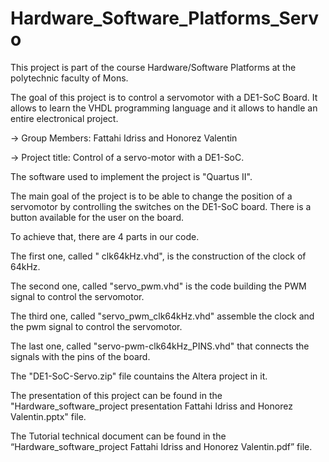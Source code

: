 # Hardware_Software_Platforms_Servo

This project is part of the course Hardware/Software Platforms at the polytechnic faculty of Mons. 

The goal of this project is to control a servomotor with a DE1-SoC Board. It allows to learn the VHDL programming language and it allows to handle an entire electronical project.

 -> Group Members: Fattahi Idriss and Honorez Valentin
 
 -> Project title: Control of a servo-motor with a DE1-SoC.
 
The software used to implement the project is "Quartus II".

The main goal of the project is to be able to change the position of a servomotor by controlling the switches on the DE1-SoC board. There is a button available for the user on the board.

To achieve that, there are 4 parts in our code. 

The first one, called " clk64kHz.vhd", is the construction of the clock of 64kHz. 

The second one, called "servo_pwm.vhd" is the code building the PWM signal to control the servomotor. 

The third one, called "servo_pwm_clk64kHz.vhd" assemble the clock and the pwm signal to control the servomotor. 

The last one, called  "servo-pwm-clk64kHz_PINS.vhd" that connects the signals with the pins of the board.

The "DE1-SoC-Servo.zip" file countains the Altera project in it. 

The presentation of this project can be found in the "Hardware_software_project presentation Fattahi Idriss and Honorez Valentin.pptx" file.

The Tutorial technical document can be found in the  “Hardware_software_project Fattahi Idriss and Honorez Valentin.pdf” file.
